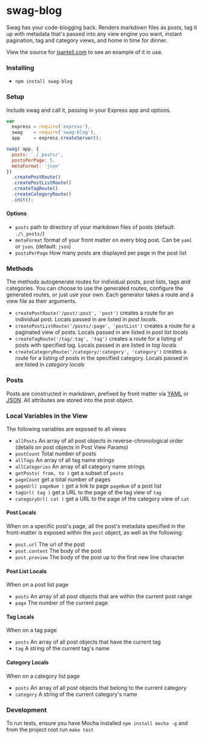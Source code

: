 swag-blog
======

Swag has your code-blogging back. Renders markdown files as posts, tag it up with metadata that's passed into any view engine you want, instant pagination, tag and category views, and home in time for dinner.

View the source for [jsantell.com](https://github.com/jsantell/jsantell.com) to see an example of it in use.

### Installing

* `npm install swag-blog`

### Setup

Include swag and call it, passing in your Express app and options.
```javascript
var
  express = require('express'),
  swag    = require('swag-blog'),
  app     = express.createServer();

swag( app, {
  posts: './_posts/',
  postsPerPage: 5,
  metaFormat: 'json'
})
  .createPostRoute()
  .createPostListRoute()
  .createTagRoute()
  .createCategoryRoute()
  .init();
```

#### Options

* `posts` path to directory of your markdown files of posts (default: `./\_posts/`)
* `metaFormat` format of your front matter on every blog post. Can be `yaml` or `json`. (default: `json`)
* `postsPerPage` How many posts are displayed per page in the post list

### Methods

The methods autogenerate routes for individual posts, post lists, tags and categories. You can choose to use the generated routes, configure the generated routes, or just use your own. Each generator takes a route and a view file as their arguments.

* `createPostRoute('/post/:post', 'post')` creates a route for an individual post. Locals passed in are listed in *post locals*.
* `createPostListRoute('/posts/:page', 'postList')` creates a route for a paginated view of posts. Locals passed in are listed in *post list locals*
* `createTagRoute('/tag/:tag', 'tag')` creates a route for a listing of posts with specified tag. Locals passed in are listed in *tag locals*
* `createCategoryRoute('/category/:category', 'category')` creates a route for a listing of posts in the specified category. Locals passed in are listed in *category locals*

### Posts

Posts are constructed in markdown, prefixed by front matter via [YAML](https://github.com/mojombo/jekyll/wiki/YAML-Front-Matter) or [JSON](https://github.com/jsantell/node-json-front-matter). All attributes are stored into the post object.

### Local Variables in the View

The following variables are exposed to all views

* `allPosts` An array of all post objects in reverse-chronological order (details on post objects in Post View Params)
* `postCount` Total number of posts
* `allTags` An array of all tag name strings
* `allCategories` An array of all category name strings
* `getPosts( from, to )` get a subset of `posts`
* `pageCount` get a total number of pages
* `pageUrl( pageNum )` get a link to page `pageNum` of a post list
* `tagUrl( tag )` get a URL to the page of the tag view of `tag`
* `categoryUrl( cat )` get a URL to the page of the category view of `cat`

#### Post Locals

When on a specific post's page, all the post's metadata specified in the front-matter is exposed within the `post` object, as well as the following:

* `post.url` The url of the post
* `post.content` The body of the post
* `post.preview` The body of the post up to the first new line character

#### Post List Locals

When on a post list page 
* `posts` An array of all post objects that are within the current post range
* `page` The number of the current page

#### Tag Locals 

When on a tag page
* `posts` An array of all post objects that have the current tag
* `tag` A string of the current tag's name

#### Category Locals

When on a category list page
* `posts` An array of all post objects that belong to the current category
* `category` A string of the current category's name

### Development

To run tests, ensure you have Mocha installed `npm install mocha -g` and from the project root run `make test`
